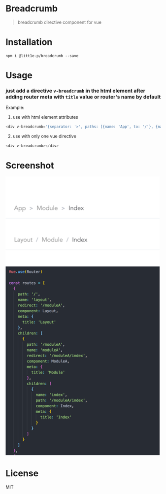 # Breadcrumb

> breadcrumb directive component for vue

# Installation

```shell
npm i @litt1e-p/breadcrumb --save
```

# Usage

### just add a directive `v-breadcrumb` in the html element after adding router meta with `title` value or router's name by default

Example:


1. use with html element attributes

```js
<div v-breadcrumb="{separator: '>', paths: [{name: 'App', to: '/'}, {name: 'Module'}, {name: 'Index'},]}"></div>
```

2. use with only one vue directive

```js
<div v-breadcrumb></div>
```

# Screenshot

<img src="https://github.com/litt1e-p/breadcrumb/raw/master/screenshot.png" width=500>

<img src="https://github.com/litt1e-p/breadcrumb/raw/master/screenshot2.png" width=500>

# License

MIT

